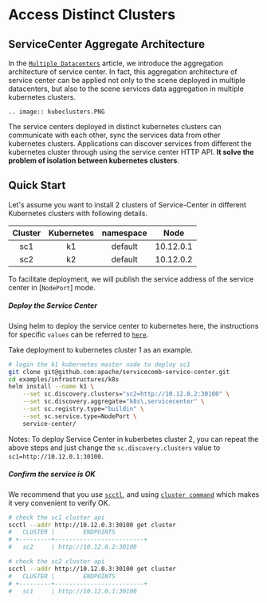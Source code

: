 # Access Distinct Clusters

## ServiceCenter Aggregate Architecture

In the [`Multiple Datacenters`](multidcs.md) article, we introduce
the aggregation architecture of service center. In fact, this aggregation
architecture of service center can be applied not only to the scene deployed 
in multiple datacenters, but also to the scene services data aggregation in 
multiple kubernetes clusters.

```eval_rst
.. image:: kubeclusters.PNG
```


The service centers deployed in distinct kubernetes clusters can communicate 
with each other, sync the services data from other kubernetes clusters.
Applications can discover services from different the kubernetes cluster through
using the service center HTTP API.
**It solve the problem of isolation between kubernetes clusters**.

## Quick Start

Let's assume you want to install 2 clusters of Service-Center in different Kubernetes clusters with following details.

| Cluster | Kubernetes | namespace  | Node        |  
| :-----: | :--------: | :--------: | :---------: |  
| sc1     | k1         | default    | 10.12.0.1   |   
| sc2     | k2         | default    | 10.12.0.2   | 

To facilitate deployment, we will publish the service address of the service center in [`NodePort`] mode.

##### Deploy the Service Center

Using helm to deploy the service center to kubernetes here, the instructions for specific `values` can be referred to
[`here`](/examples/infrastructures/k8s/README.md#helm-configuration-values).

Take deployment to kubernetes cluster 1 as an example.
```bash
# login the k1 kubernetes master node to deploy sc1
git clone git@github.com:apache/servicecomb-service-center.git
cd examples/infrastructures/k8s
helm install --name k1 \
    --set sc.discovery.clusters="sc2=http://10.12.0.2:30100" \
    --set sc.discovery.aggregate="k8s\,servicecenter" \
    --set sc.registry.type="buildin" \
    --set sc.service.type=NodePort \
    service-center/
```
Notes: To deploy Service Center in kuberbetes cluster 2, you can repeat the
above steps and just change the `sc.discovery.clusters` value to 
`sc1=http://10.12.0.1:30100`.

##### Confirm the service is OK

We recommend that you use [`scctl`](../intro/scctl.md), and using
[`cluster command`](https://github.com/apache/servicecomb-service-center/blob/master/scctl/pkg/plugin/README.md#cluster-options)
which makes it very convenient to verify OK.

```bash
# check the sc1 cluster api
scctl --addr http://10.12.0.3:30100 get cluster
#   CLUSTER |        ENDPOINTS         
# +---------+-------------------------+
#   sc2     | http://10.12.0.2:30100

# check the sc2 cluster api
scctl --addr http://10.12.0.3:30100 get cluster
#   CLUSTER |        ENDPOINTS         
# +---------+-------------------------+
#   sc1     | http://10.12.0.1:30100
```



